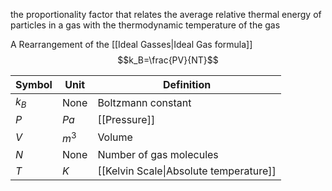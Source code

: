 the proportionality factor that relates the average relative thermal energy of particles in a gas with the thermodynamic temperature of the gas

A Rearrangement of the [[Ideal Gasses|Ideal Gas formula]]
$$k_B=\frac{PV}{NT}$$

| Symbol | Unit  | Definition                             |
| ------ | ----- | -------------------------------------- |
| $k_B$  | None  | Boltzmann constant                     |
| $P$    | $Pa$  | [[Pressure]]                           |
| $V$    | $m^3$ | Volume                                 |
| $N$    | None  | Number of gas molecules                |
| $T$    | $K$   | [[Kelvin Scale\|Absolute temperature]] |
